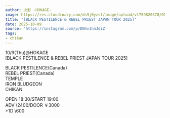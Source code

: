 ```yaml
---
author: 火影 -HOKAGE-
image: https://res.cloudinary.com/ds9j0yzsf/image/upload/v1759820378/DNhv1hnJdiZ.jpg
title: "[BLACK PESTILENCE & REBEL PRIEST JAPAN TOUR 2025]"
date: 2025-10-09
source: 'https://instagram.com/p/DNhv1hnJdiZ'
tags:
- chikan
---
```

10/9(Thu)@HOKAGE<br>
[BLACK PESTILENCE & REBEL PRIEST JAPAN TOUR 2025]

BLACK PESTILENCE(Canada)<br>
REBEL PRIEST(Canada)<br>
TEMPLE<br>
IRON BLUDGEON<br>
CHIKAN

OPEN 18:30/START 19:00<br>
ADV \2400/DOOR ￥3000<br>
+1D \600